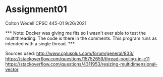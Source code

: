 # Assignment01

Colton Wedell
CPSC 445-01
9/26/2021

*** Note: Docker was giving me fits so I wasn't ever able to test the multithreading. The code is there in the comments. This program runs as intended with a single thread. ***

Sources used:
http://www.cplusplus.com/forum/general/833/
https://stackoverflow.com/questions/15752659/thread-pooling-in-c11
https://stackoverflow.com/questions/4311953/resizing-multidimensional-vector
